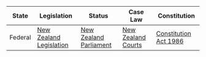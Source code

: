 | State        | Legislation                                                     | Status                   | Case Law                                        | Constitution                                          |
|--------------|-----------------------------------------------------------------|--------------------------|-------------------------------------------------|-------------------------------------------------------|
| Federal      | [New Zealand Legislation](https://www.legislation.govt.nz/)     | [New Zealand Parliament](https://www.parliament.nz/) | [New Zealand Courts](https://www.courtsofnz.govt.nz/) | [Constitution Act 1986](https://www.legislation.govt.nz/act/public/1986/0114/latest/DLM94204.html) |